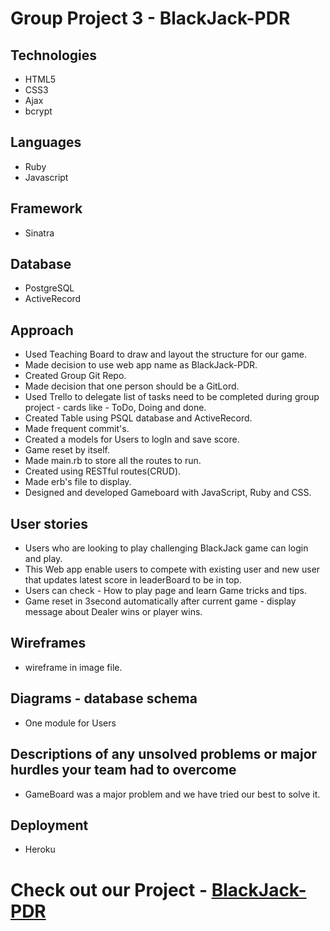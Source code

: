 # Group Project 3 - BlackJack-PDR

## Technologies 
- HTML5
- CSS3
- Ajax
- bcrypt
## Languages 
- Ruby
- Javascript
## Framework 
- Sinatra
## Database 
- PostgreSQL
- ActiveRecord

## Approach 

- Used Teaching Board to draw and layout the structure for our game.
- Made decision to use web app name as BlackJack-PDR.
- Created Group Git Repo.
- Made decision that one person should be a GitLord.
- Used Trello to delegate list of tasks need to be completed during group project - cards like - ToDo, Doing and done.
- Created Table using PSQL database and ActiveRecord.
- Made frequent commit's.
- Created a models for Users to logIn and save score.
- Game reset by itself.
- Made main.rb to store all the routes to run.
- Created using RESTful routes(CRUD).
- Made erb's file to display.
- Designed and developed Gameboard with JavaScript, Ruby and CSS.

## User stories

- Users who are looking to play challenging BlackJack game can login and play.
- This Web app enable users to compete with existing user and new user that updates latest score in leaderBoard to be in top.
- Users can check - How to play page and learn Game tricks and tips.
- Game reset in 3second automatically after current game - display message about Dealer wins or player wins.

## Wireframes 

- wireframe in image file.

## Diagrams - database schema
- One module for Users

## Descriptions of any unsolved problems or major hurdles your team had to overcome

- GameBoard was a major problem and we have tried our best to solve it.

## Deployment 
- Heroku

# Check out our Project - [BlackJack-PDR](https://blackjack-pdr.herokuapp.com/)
